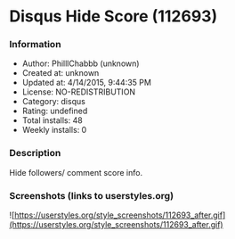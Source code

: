 # Disqus Hide Score (112693)

### Information
- Author: PhilllChabbb (unknown)
- Created at: unknown
- Updated at: 4/14/2015, 9:44:35 PM
- License: NO-REDISTRIBUTION
- Category: disqus
- Rating: undefined
- Total installs: 48
- Weekly installs: 0


### Description
Hide followers/ comment score info.


### Screenshots (links to userstyles.org)
![https://userstyles.org/style_screenshots/112693_after.gif](https://userstyles.org/style_screenshots/112693_after.gif)


